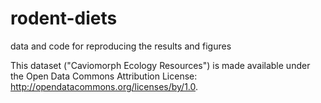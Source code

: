 # rodent-diets
data and code for reproducing the results and figures


This dataset ("Caviomorph Ecology Resources") is made available under the Open Data Commons Attribution License: http://opendatacommons.org/licenses/by/1.0.
